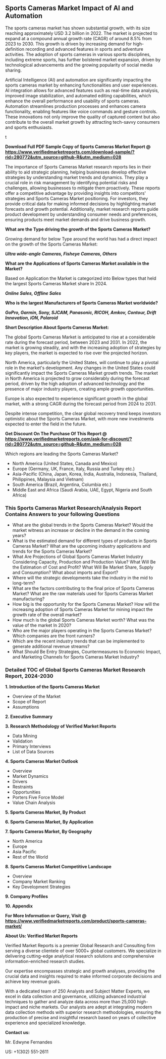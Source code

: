 <h2>Sports Cameras Market Impact of AI and Automation</h2><p>The sports cameras market has shown substantial growth, with its size reaching approximately USD 3.2 billion in 2022. The market is projected to expand at a compound annual growth rate (CAGR) of around 8.5% from 2023 to 2030. This growth is driven by increasing demand for high-definition recording and advanced features in sports and adventure activities. The adoption of sports cameras in various sports disciplines, including extreme sports, has further bolstered market expansion, driven by technological advancements and the growing popularity of social media sharing.</p><p>Artificial Intelligence (AI) and automation are significantly impacting the sports cameras market by enhancing functionalities and user experiences. AI integration allows for advanced features such as real-time data analysis, improved image stabilization, and automated editing capabilities, which enhance the overall performance and usability of sports cameras. Automation streamlines production processes and enhances camera functionality, enabling features like voice commands and gesture controls. These innovations not only improve the quality of captured content but also contribute to the overall market growth by attracting tech-savvy consumers and sports enthusiasts.</p>t</p><p id="" class=""><strong>Download Full PDF Sample Copy of Sports Cameras Market Report @ <a href="https://www.verifiedmarketreports.com/download-sample/?rid=280772&utm_source=github-R&utm_medium=028" target="_blank">https://www.verifiedmarketreports.com/download-sample/?rid=280772&utm_source=github-R&utm_medium=028</a></strong></p><p>The importance of&nbsp;Sports Cameras Market research reports lies in their ability to aid strategic planning, helping businesses develop effective strategies by understanding market trends and dynamics. They play a crucial role in risk management by identifying potential risks and challenges, allowing businesses to mitigate them proactively. These reports offer a competitive advantage by providing insights into competitors' strategies and Sports Cameras Market positioning. For investors, they provide critical data for making informed decisions by highlighting market forecasts and growth potential. Additionally, market research reports guide product development by understanding consumer needs and preferences, ensuring products meet market demands and drive business growth.</p><p><strong>What are the&nbsp;Type driving the growth of the Sports Cameras Market?</strong></p><p id="" class="">Growing demand for below Type around the world has had a direct impact on the growth of the Sports Cameras Market:</p><em><strong>Ultra wide-angle Cameras, Fisheye Cameras, Others</strong></em></p><strong>What are the&nbsp;Applications&nbsp;of Sports Cameras Market available in the Market?</strong></p><p id="" class="">Based on Application the Market is categorized into Below types that held the largest Sports Cameras Market share In 2024.</p><em><strong>Online Sales, Offline Sales</strong></em></p><strong>Who is the largest Manufacturers of Sports Cameras Market worldwide?</strong></p><p><em><strong>GoPro, Garmin, Sony, SJCAM, Panasonic, RICOH, Amkov, Contour, Drift Innovation, iON, Polaroid</strong></em></p><p id="" class=""><strong>Short Description About Sports Cameras Market:</strong></p><p>The global Sports Cameras Market is anticipated to rise at a considerable rate during the forecast period, between 2023 and 2031. In 2022, the market is growing steadily, and with the increasing adoption of strategies by key players, the market is expected to rise over the projected horizon.</p><p>North America, particularly the United States, will continue to play a pivotal role in the market's development. Any changes in the United States could significantly impact the Sports Cameras Market growth trends. The market in North America is projected to grow considerably during the forecast period, driven by the high adoption of advanced technology and the presence of major industry players, creating ample growth opportunities.</p><p>Europe is also expected to experience significant growth in the global market, with a strong CAGR during the forecast period from 2024 to 2031.</p><p>Despite intense competition, the clear global recovery trend keeps investors optimistic about the Sports Cameras Market, with more new investments expected to enter the field in the future.</p><p id="" class=""><strong>Get Discount On The Purchase Of This Report @ <a href="https://www.verifiedmarketreports.com/ask-for-discount/?rid=280772&utm_source=github-R&utm_medium=028" target="_blank">https://www.verifiedmarketreports.com/ask-for-discount/?rid=280772&utm_source=github-R&utm_medium=028</a></strong></p>Which regions are leading the Sports Cameras Market?</p><ul><li>North America (United States, Canada and Mexico)</li><li>Europe (Germany, UK, France, Italy, Russia and Turkey etc.)</li><li>Asia-Pacific (China, Japan, Korea, India, Australia, Indonesia, Thailand, Philippines, Malaysia and Vietnam)</li><li>South America (Brazil, Argentina, Columbia etc.)</li><li>Middle East and Africa (Saudi Arabia, UAE, Egypt, Nigeria and South Africa)</li></ul><h3 id="" class="">This Sports Cameras Market Research/Analysis Report Contains Answers to your following Questions</h3><ul><li>What are the global trends in the Sports Cameras Market? Would the market witness an increase or decline in the demand in the coming years?</li><li>What is the estimated demand for different types of products in Sports Cameras Market? What are the upcoming industry applications and trends for the Sports Cameras Market?</li><li>What Are Projections of Global Sports Cameras Market Industry Considering Capacity, Production and Production Value? What Will Be the Estimation of Cost and Profit? What Will Be Market Share, Supply and Consumption? What about imports and Export?</li><li>Where will the strategic developments take the industry in the mid to long-term?</li><li>What are the factors contributing to the final price of Sports Cameras Market? What are the raw materials used for Sports Cameras Market manufacturing?</li><li>How big is the opportunity for the Sports Cameras Market? How will the increasing adoption of Sports Cameras Market for mining impact the growth rate of the overall market?</li><li>How much is the global Sports Cameras Market worth? What was the value of the market In 2020?</li><li>Who are the major players operating in the Sports Cameras Market? Which companies are the front runners?</li><li>Which are the recent industry trends that can be implemented to generate additional revenue streams?</li><li>What Should Be Entry Strategies, Countermeasures to Economic Impact, and Marketing Channels for Sports Cameras Market Industry?</li></ul><h3 id="" class="">Detailed TOC of Global Sports Cameras Market Research Report, 2024-2030</h3><p id="" class=""><strong>1. Introduction of the Sports Cameras Market</strong></p><ul><li>Overview of the Market</li><li>Scope of Report</li><li>Assumptions</li></ul><p id="" class=""><strong>2. Executive Summary</strong></p><p id="" class=""><strong>3. Research Methodology of Verified Market Reports</strong></p><ul><li>Data Mining</li><li>Validation</li><li>Primary Interviews</li><li>List of Data Sources</li></ul><p id="" class=""><strong>4. Sports Cameras Market Outlook</strong></p><ul><li>Overview</li><li>Market Dynamics</li><li>Drivers</li><li>Restraints</li><li>Opportunities</li><li>Porters Five Force Model</li><li>Value Chain Analysis</li></ul><p id="" class=""><strong>5. Sports Cameras Market, By Product</strong></p><p id="" class=""><strong>6. Sports Cameras Market, By Application</strong></p><p id="" class=""><strong>7. Sports Cameras Market, By Geography</strong></p><ul><li>North America</li><li>Europe</li><li>Asia Pacific</li><li>Rest of the World</li></ul><p id="" class=""><strong>8. Sports Cameras Market Competitive Landscape</strong></p><ul><li>Overview</li><li>Company Market Ranking</li><li>Key Development Strategies</li></ul><p id="" class=""><strong>9. Company Profiles</strong></p><p id="" class=""><strong>10. Appendix</strong></p><p id="" class=""><strong>For More Information or Query, Visit @ <a href="https://www.verifiedmarketreports.com/product/sports-cameras-market/" target="_blank">https://www.verifiedmarketreports.com/product/sports-cameras-market/</a></strong></p><p id="" class=""><strong>About Us: Verified Market Reports</strong></p><p id="" class="">Verified Market Reports is a premier Global Research and Consulting firm serving a diverse clientele of over 5000+ global customers. We specialize in delivering cutting-edge analytical research solutions and comprehensive information-enriched research studies.</p><p id="" class="">Our expertise encompasses strategic and growth analyses, providing the crucial data and insights required to make informed corporate decisions and achieve key revenue goals.</p><p id="" class="">With a dedicated team of 250 Analysts and Subject Matter Experts, we excel in data collection and governance, utilizing advanced industrial techniques to gather and analyze data across more than 25,000 high-impact and niche markets. Our analysts are adept at integrating modern data collection methods with superior research methodologies, ensuring the production of precise and insightful research based on years of collective experience and specialized knowledge.</p><p id="" class=""><strong>Contact us:</strong></p><p id="" class="">Mr. Edwyne Fernandes</p><p id="" class="">US: +1(302) 551-2611</p>